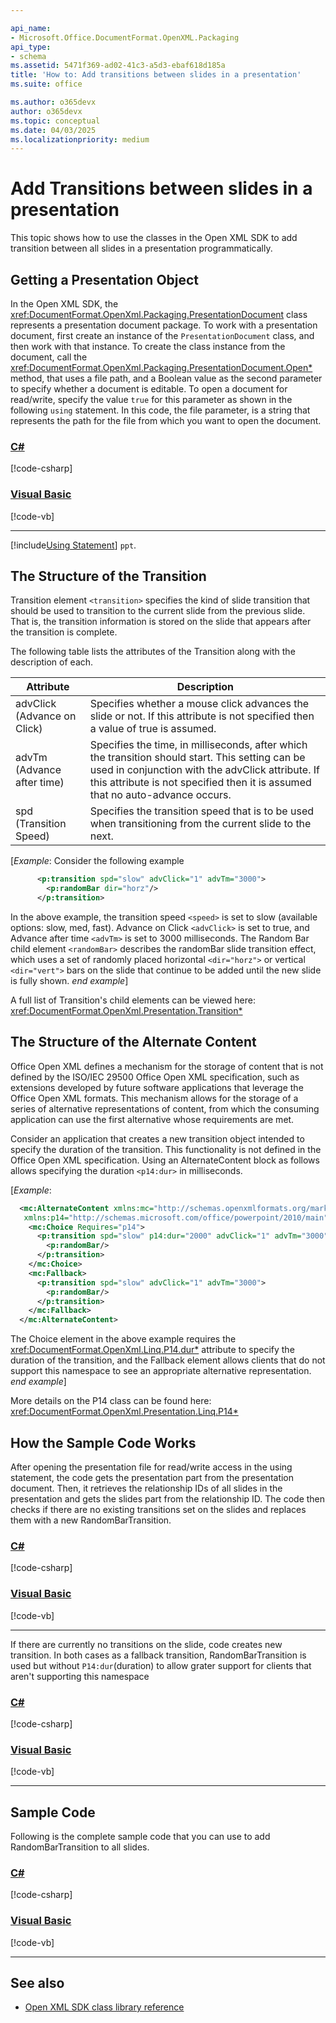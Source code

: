 ```yaml
---

api_name:
- Microsoft.Office.DocumentFormat.OpenXML.Packaging
api_type:
- schema
ms.assetid: 5471f369-ad02-41c3-a5d3-ebaf618d185a
title: 'How to: Add transitions between slides in a presentation'
ms.suite: office

ms.author: o365devx
author: o365devx
ms.topic: conceptual
ms.date: 04/03/2025
ms.localizationpriority: medium
---
```


# Add Transitions between slides in a presentation

This topic shows how to use the classes in the Open XML SDK to
add transition between all slides in a presentation programmatically.

## Getting a Presentation Object 

In the Open XML SDK, the <xref:DocumentFormat.OpenXml.Packaging.PresentationDocument> class represents a
presentation document package. To work with a presentation document,
first create an instance of the `PresentationDocument` class, and then work with
that instance. To create the class instance from the document, call the
<xref:DocumentFormat.OpenXml.Packaging.PresentationDocument.Open*> method, that uses a file path, and a
Boolean value as the second parameter to specify whether a document is
editable. To open a document for read/write, specify the value `true` for this parameter as shown in the following
`using` statement. In this code, the file parameter, is a string that represents the path for the file from which you want to open the document.

### [C#](#tab/cs-1)
[!code-csharp[](../../samples/presentation/add_transition/cs/Program.cs#snippet1)]

### [Visual Basic](#tab/vb-1)
[!code-vb[](../../samples/presentation/add_transition/vb/Program.vb#snippet1)]
***

[!include[Using Statement](../includes/presentation/using-statement.md)] `ppt`.

## The Structure of the Transition

Transition element `<transition>` specifies the kind of slide transition that should be used to transition to the current slide from the
previous slide. That is, the transition information is stored on the slide that appears after the transition is
complete.

The following table lists the attributes of the Transition along
with the description of each.

| Attribute | Description |
|---|---|
| advClick (Advance on Click) | Specifies whether a mouse click advances the slide or not. If this attribute is not specified then a value of true is assumed. |
| advTm (Advance after time) | Specifies the time, in milliseconds, after which the transition should start. This setting can be used in conjunction with the advClick attribute. If this attribute is not specified then it is assumed that no auto-advance occurs. |
| spd (Transition Speed) |Specifies the transition speed that is to be used when transitioning from the current slide to the next. |

[*Example*: Consider the following example

```xml
      <p:transition spd="slow" advClick="1" advTm="3000">
        <p:randomBar dir="horz"/>
      </p:transition>
```
In the above example, the transition speed `<speed>` is set to slow (available options: slow, med, fast). Advance on Click `<advClick>` is set to true, and Advance after time `<advTm>` is set to 3000 milliseconds. The Random Bar child element `<randomBar>` describes the randomBar slide transition effect, which uses a set of randomly placed horizontal `<dir="horz">` or vertical `<dir="vert">` bars on the slide that continue to be added until the new slide is fully shown. *end example*]

A full list of Transition's child elements can be viewed here: <xref:DocumentFormat.OpenXml.Presentation.Transition*>

## The Structure of the Alternate Content

Office Open XML defines a mechanism for the storage of content that is not defined by the ISO/IEC 29500 Office Open XML specification, such as extensions developed by future software applications that leverage the Office Open XML formats. This mechanism allows for the storage of a series of alternative representations of content, from which the consuming application can use the first alternative whose requirements are met.

Consider an application that creates a new transition object intended to specify the duration of the transition. This functionality is not defined in the Office Open XML specification. Using an AlternateContent block as follows allows specifying the duration `<p14:dur>` in milliseconds.

[*Example*: 
```xml
  <mc:AlternateContent xmlns:mc="http://schemas.openxmlformats.org/markup-compatibility/2006"
   xmlns:p14="http://schemas.microsoft.com/office/powerpoint/2010/main">
    <mc:Choice Requires="p14">
      <p:transition spd="slow" p14:dur="2000" advClick="1" advTm="3000">
        <p:randomBar/>
      </p:transition>
    </mc:Choice>
    <mc:Fallback>
      <p:transition spd="slow" advClick="1" advTm="3000">
        <p:randomBar/>
      </p:transition>
    </mc:Fallback>
  </mc:AlternateContent>
```

The Choice element in the above example requires the <xref:DocumentFormat.OpenXml.Linq.P14.dur*> attribute to specify the duration of the transition, and the Fallback element allows clients that do not support this namespace to see an appropriate alternative representation. *end example*]

More details on the P14 class can be found here: <xref:DocumentFormat.OpenXml.Presentation.Linq.P14*>

## How the Sample Code Works ##
After opening the presentation file for read/write access in the using statement, the code gets the presentation part from the presentation document. Then, it retrieves the relationship IDs of all slides in the presentation and gets the slides part from the relationship ID. The code then checks if there are no existing transitions set on the slides and replaces them with a new RandomBarTransition.

### [C#](#tab/cs-2)
[!code-csharp[](../../samples/presentation/add_transition/cs/Program.cs#snippet2)]

### [Visual Basic](#tab/vb-2)
[!code-vb[](../../samples/presentation/add_transition/vb/Program.vb#snippet2)]
***

If there are currently no transitions on the slide, code creates new transition. In both cases as a fallback transition,
RandomBarTransition is used but without `P14:dur`(duration) to allow grater support for clients that aren't supporting this namespace

### [C#](#tab/cs-3)
[!code-csharp[](../../samples/presentation/add_transition/cs/Program.cs#snippet3)]

### [Visual Basic](#tab/vb-3)
[!code-vb[](../../samples/presentation/add_transition/vb/Program.vb#snippet3)]
***

## Sample Code

Following is the complete sample code that you can use to add RandomBarTransition to all slides.

### [C#](#tab/cs)
[!code-csharp[](../../samples/presentation/add_transition/cs/Program.cs#snippet0)]

### [Visual Basic](#tab/vb)
[!code-vb[](../../samples/presentation/add_transition/vb/Program.vb#snippet0)]
***

## See also

- [Open XML SDK class library reference](/office/open-xml/open-xml-sdk)




